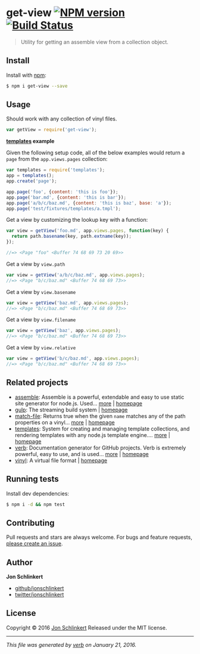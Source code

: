 # get-view [![NPM version](https://img.shields.io/npm/v/get-view.svg)](https://www.npmjs.com/package/get-view) [![Build Status](https://img.shields.io/travis/jonschlinkert/get-view.svg)](https://travis-ci.org/jonschlinkert/get-view)

> Utility for getting an assemble view from a collection object.

## Install

Install with [npm](https://www.npmjs.com/):

```sh
$ npm i get-view --save
```

## Usage

Should work with any collection of vinyl files.

```js
var getView = require('get-view');
```

**[templates](https://github.com/jonschlinkert/templates) example**

Given the following setup code, all of the below examples would return a `page` from the `app.views.pages` collection:

```js
var templates = require('templates');
app = templates();
app.create('page');

app.page('foo', {content: 'this is foo'});
app.page('bar.md', {content: 'this is bar'});
app.page('a/b/c/baz.md', {content: 'this is baz', base: 'a'});
app.page('test/fixtures/templates/a.tmpl');
```

Get a view by customizing the lookup key with a function:

```js
var view = getView('foo.md', app.views.pages, function(key) {
  return path.basename(key, path.extname(key));
});

//=> <Page "foo" <Buffer 74 68 69 73 20 69>>
```

Get a view by `view.path`

```js
var view = getView('a/b/c/baz.md', app.views.pages);
//=> <Page "b/c/baz.md" <Buffer 74 68 69 73>>
```

Get a view by `view.basename`

```js
var view = getView('baz.md', app.views.pages);
//=> <Page "b/c/baz.md" <Buffer 74 68 69 73>>
```

Get a view by `view.filename`

```js
var view = getView('baz', app.views.pages);
//=> <Page "b/c/baz.md" <Buffer 74 68 69 73>>
```

Get a view by `view.relative`

```js
var view = getView('b/c/baz.md', app.views.pages);
//=> <Page "b/c/baz.md" <Buffer 74 68 69 73>>
```

## Related projects

* [assemble](https://www.npmjs.com/package/assemble): Assemble is a powerful, extendable and easy to use static site generator for node.js. Used… [more](https://www.npmjs.com/package/assemble) | [homepage](https://github.com/assemble/assemble)
* [gulp](https://www.npmjs.com/package/gulp): The streaming build system | [homepage](http://gulpjs.com)
* [match-file](https://www.npmjs.com/package/match-file): Returns true when the given `name` matches any of the path properties on a vinyl… [more](https://www.npmjs.com/package/match-file) | [homepage](https://github.com/jonschlinkert/match-file)
* [templates](https://www.npmjs.com/package/templates): System for creating and managing template collections, and rendering templates with any node.js template engine.… [more](https://www.npmjs.com/package/templates) | [homepage](https://github.com/jonschlinkert/templates)
* [verb](https://www.npmjs.com/package/verb): Documentation generator for GitHub projects. Verb is extremely powerful, easy to use, and is used… [more](https://www.npmjs.com/package/verb) | [homepage](https://github.com/verbose/verb)
* [vinyl](https://www.npmjs.com/package/vinyl): A virtual file format | [homepage](http://github.com/gulpjs/vinyl)

## Running tests

Install dev dependencies:

```sh
$ npm i -d && npm test
```

## Contributing

Pull requests and stars are always welcome. For bugs and feature requests, [please create an issue](https://github.com/jonschlinkert/get-view/issues/new).

## Author

**Jon Schlinkert**

* [github/jonschlinkert](https://github.com/jonschlinkert)
* [twitter/jonschlinkert](http://twitter.com/jonschlinkert)

## License

Copyright © 2016 [Jon Schlinkert](https://github.com/jonschlinkert)
Released under the MIT license.

***

_This file was generated by [verb](https://github.com/verbose/verb) on January 21, 2016._